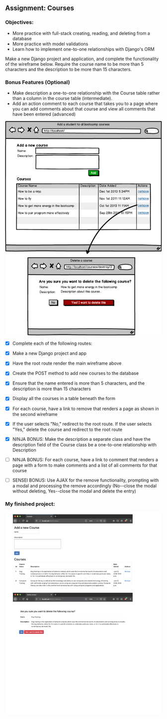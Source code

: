 ## Assignment: Courses

### Objectives:

- More practice with full-stack creating, reading, and deleting from a database
- More practice with model validations
- Learn how to implement one-to-one relationships with Django's ORM

Make a new Django project and application, and complete the functionality of the wireframe below. Require the course name to be more than 5 characters and the description to be more than 15 characters.

### Bonus Features (Optional)

- Make description a one-to-one relationship with the Course table rather than a column in the course table (intermediate).
- Add an action comment to each course that takes you to a page where you can add comments about that course and view all comments that have been entered (advanced)

![My finished App 1](mvc-courses.png)

- [x] Complete each of the following routes:

- [x] Make a new Django project and app
- [x] Have the root route render the main wireframe above
- [x] Create the POST method to add new courses to the database
- [x] Ensure that the name entered is more than 5 characters, and the description is more than 15 characters
- [x] Display all the courses in a table beneath the form
- [x] For each course, have a link to remove that renders a page as shown in the second wireframe
- [x] If the user selects "No," redirect to the root route. If the user selects "Yes," delete the course and redirect to the root route
- [x] NINJA BONUS: Make the description a separate class and have the description field of the Course class be a one-to-one relationship with Description
- [ ] NINJA BONUS: For each course, have a link to comment that renders a page with a form to make comments and a list of all comments for that course
- [ ] SENSEI BONUS: Use AJAX for the remove functionality, prompting with a modal and processing the remove accordingly (No--close the modal without deleting, Yes--close the modal and delete the entry)

### My finished project:

![My finished App 1](my_finished_project.png)
